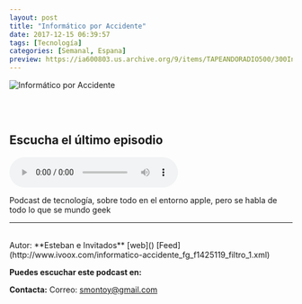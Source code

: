 ```yaml
---
layout: post
title: "Informático por Accidente"
date: 2017-12-15 06:39:57
tags: [Tecnología]
categories: [Semanal, Espana]
preview: https://ia600803.us.archive.org/9/items/TAPEANDORADIO500/300InformaticoAccidente.jpg
---
```


![Informático por Accidente](https://ia600803.us.archive.org/9/items/TAPEANDORADIO500/500InformaticoAccidente.jpg)

<br/>
<br/>

## Escucha el último episodio

<!--reproductor-feed=http://www.ivoox.com/informatico-accidente_fg_f1425119_filtro_1.xml-->
<!--reproductor-start-->
<audio id="audio" preload="auto" controls="" src="http://www.ivoox.com/presentacion-temporada-2018_mf_23146433_feed_1.mp3"></audio>
<!--reproductor-end-->

Podcast de tecnología, sobre todo en el entorno apple, pero se habla de todo lo que se mundo geek

_ _ _
<br>
Autor: **Esteban e Invitados**
[web]()
[Feed](http://www.ivoox.com/informatico-accidente_fg_f1425119_filtro_1.xml)


**Puedes escuchar este podcast en:**


**Contacta:**
Correo: [smontoy@gmail.com](mailto:smontoy@gmail.com)

